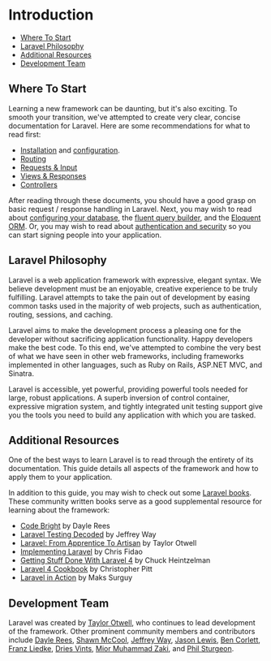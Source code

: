 # Introduction

- [Where To Start](#where-to-start)
- [Laravel Philosophy](#laravel-philosophy)
- [Additional Resources](#additional-resources)
- [Development Team](#development-team)

<a name="where-to-start"></a>
## Where To Start

Learning a new framework can be daunting, but it's also exciting. To smooth your transition, we've attempted to create very clear, concise documentation for Laravel. Here are some recommendations for what to read first:

- [Installation](/docs/installation) and [configuration](/docs/configuration).
- [Routing](/docs/routing)
- [Requests & Input](/docs/requests)
- [Views & Responses](/docs/responses)
- [Controllers](/docs/controllers)

After reading through these documents, you should have a good grasp on basic request / response handling in Laravel. Next, you may wish to read about [configuring your database](/docs/database), the [fluent query builder](/docs/queries), and the [Eloquent ORM](/docs/eloquent). Or, you may wish to read about [authentication and security](/docs/security) so you can start signing people into your application.

<a name="laravel-philosophy"></a>
## Laravel Philosophy

Laravel is a web application framework with expressive, elegant syntax. We believe development must be an enjoyable, creative experience to be truly fulfilling. Laravel attempts to take the pain out of development by easing common tasks used in the majority of web projects, such as authentication, routing, sessions, and caching.

Laravel aims to make the development process a pleasing one for the developer without sacrificing application functionality. Happy developers make the best code. To this end, we've attempted to combine the very best of what we have seen in other web frameworks, including frameworks implemented in other languages, such as Ruby on Rails, ASP.NET MVC, and Sinatra.

Laravel is accessible, yet powerful, providing powerful tools needed for large, robust applications. A superb inversion of control container, expressive migration system, and tightly integrated unit testing support give you the tools you need to build any application with which you are tasked.

<a name="additional-resources"></a>
## Additional Resources

One of the best ways to learn Laravel is to read through the entirety of its documentation. This guide details all aspects of the framework and how to apply them to your application.

In addition to this guide, you may wish to check out some [Laravel books](http://wiki.laravel.io/Books). These community written books serve as a good supplemental resource for learning about the framework:

- [Code Bright](https://leanpub.com/codebright) by Dayle Rees
- [Laravel Testing Decoded](https://leanpub.com/laravel-testing-decoded) by Jeffrey Way
- [Laravel: From Apprentice To Artisan](https://leanpub.com/laravel) by Taylor Otwell
- [Implementing Laravel](https://leanpub.com/implementinglaravel) by Chris Fidao
- [Getting Stuff Done With Laravel 4](https://leanpub.com/gettingstuffdonelaravel) by Chuck Heintzelman
- [Laravel 4 Cookbook](https://leanpub.com/laravel4cookbook) by Christopher Pitt
- [Laravel in Action](http://www.manning.com/surguy/) by Maks Surguy

<a name="development-team"></a>
## Development Team

Laravel was created by [Taylor Otwell](https://github.com/taylorotwell), who continues to lead development of the framework. Other prominent community members and contributors include [Dayle Rees](https://github.com/daylerees), [Shawn McCool](https://github.com/ShawnMcCool), [Jeffrey Way](https://github.com/JeffreyWay), [Jason Lewis](https://github.com/jasonlewis), [Ben Corlett](https://github.com/bencorlett), [Franz Liedke](https://github.com/franzliedke), [Dries Vints](https://github.com/driesvints), [Mior Muhammad Zaki](https://github.com/crynobone), and [Phil Sturgeon](https://github.com/philsturgeon).
